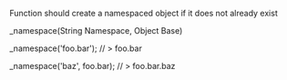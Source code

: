 Function should create a namespaced object if it does not already exist

_namespace(String Namespace, Object Base)

_namespace('foo.bar');
// > foo.bar

_namespace('baz', foo.bar);
// > foo.bar.baz
